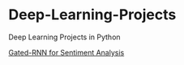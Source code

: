 # Deep-Learning-Projects
 Deep Learning Projects in Python
 
 <u>Gated-RNN for Sentiment Analysis</u>
